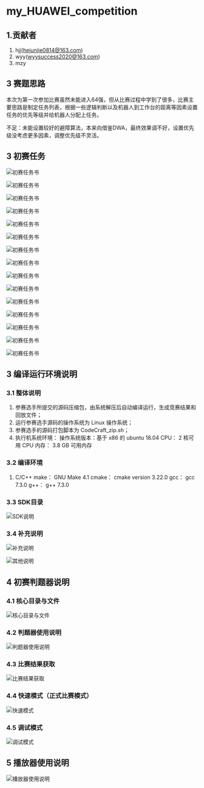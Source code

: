 # my_HUAWEI_competition

## 1.贡献者

1. hjj(hejunjie0814@163.com)
2. wyy(wyysuccess2020@163.com)
3. mzy

## 3 赛题思路
本次为第一次参加比赛虽然未能进入64强，但从比赛过程中学到了很多，比赛主要思路是制定任务列表，根据一些逻辑判断以及机器人到工作台的距离等因素设置任务的优先等级并给机器人分配上任务。

不足：未能设置较好的避障算法，本来向借鉴DWA，最终效果调不好，设置优先级没考虑更多因素，调整优先级不灵活。
## 3 初赛任务

![初赛任务书](./resources/images/problem_book_Page1.png)

![初赛任务书](./resources/images/problem_book_Page2.png)

![初赛任务书](./resources/images/problem_book_Page3.png)

![初赛任务书](./resources/images/problem_book_Page4.png)

![初赛任务书](./resources/images/problem_book_Page5.png)

![初赛任务书](./resources/images/problem_book_Page6.png)

![初赛任务书](./resources/images/problem_book_Page7.png)

![初赛任务书](./resources/images/problem_book_Page8.png)

![初赛任务书](./resources/images/problem_book_Page9.png)

![初赛任务书](./resources/images/problem_book_Page10.png)

![初赛任务书](./resources/images/problem_book_Page11.png)

![初赛任务书](./resources/images/problem_book_Page12.png)

![初赛任务书](./resources/images/problem_book_Page13.png)

![初赛任务书](./resources/images/problem_book_Page14.png)

![初赛任务书](./resources/images/problem_book_Page15.png)

## 3 编译运行环境说明

### 3.1 整体说明

1. 参赛选手所提交的源码压缩包，由系统解压后自动编译运行，生成竞赛结果和回放文件；
2. 运行参赛选手源码的操作系统为 Linux 操作系统；
3. 参赛选手的源码打包脚本为 CodeCraft_zip.sh；
4. 执行机系统环境：
    操作系统版本：基于 x86 的 ubuntu 18.04
    CPU： 2 核可用 CPU
    内存： 3.8 GB 可用内存

### 3.2 编译环境

1. C/C++
    make： GNU Make 4.1
    cmake： cmake version 3.22.0
    gcc： gcc 7.3.0
    g++： g++ 7.3.0

### 3.3 SDK目录

![SDK说明](./resources/images/cpp_1.jpg)

### 3.4 补充说明

![补充说明](./resources/images/cpp_2.jpg)

![其他说明](./resources/images/cpp_3.png)

## 4 初赛判题器说明

### 4.1 核心目录与文件

![核心目录与文件](./resources/images/cpp_4.png)

### 4.2 判题器使用说明

![判题器使用说明](./resources/images/cpp_5.png)

### 4.3 比赛结果获取

![比赛结果获取](./resources/images/cpp_6.png)

### 4.4 快速模式（正式比赛模式）

![快速模式](./resources/images/cpp_7.jpg)

### 4.5 调试模式

![调试模式](./resources/images/cpp_8.png)

## 5 播放器使用说明

![播放器使用说明](./resources/images/cpp_10.png)
